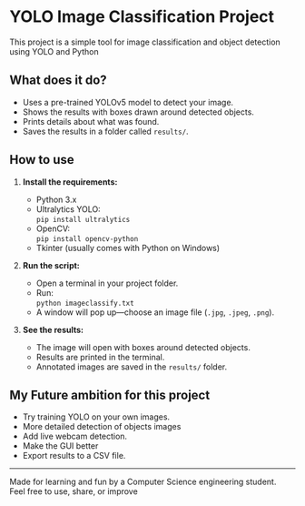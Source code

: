 # YOLO Image Classification Project
This project is a simple tool for image classification and object detection using YOLO and Python

## What does it do?
- Uses a pre-trained YOLOv5 model to detect your image.
- Shows the results with boxes drawn around detected objects.
- Prints details about what was found.
- Saves the results in a folder called `results/`.

## How to use

1. **Install the requirements:**
   - Python 3.x
   - Ultralytics YOLO:  
     `pip install ultralytics`
   - OpenCV:  
     `pip install opencv-python`
   - Tkinter (usually comes with Python on Windows)

2. **Run the script:**
   - Open a terminal in your project folder.
   - Run:  
     `python imageclassify.txt`
   - A window will pop up—choose an image file (`.jpg`, `.jpeg`, `.png`).

3. **See the results:**
   - The image will open with boxes around detected objects.
   - Results are printed in the terminal.
   - Annotated images are saved in the `results/` folder.

##   My Future ambition for this project

- Try training YOLO on your own images.
- More detailed detection of objects images
- Add live webcam detection.
- Make the GUI better
- Export results to a CSV file.

---

Made for learning and fun by a Computer Science engineering student.  
Feel free to use, share, or improve
